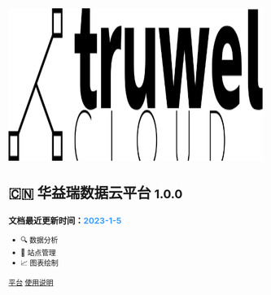 <!-- _coverpage.md -->

<!-- ![logo](_media/cover.png) -->
<img src="_media/default-monochrome-black.svg" width = "500" height = "300"  />

# :cn: 华益瑞数据云平台 <small>1.0.0</small>

### 文档最近更新时间：<font color=#409EFF>2023-1-5</font>

- :mag: 数据分析 
- :house_with_garden: 站点管理 
- :chart_with_upwards_trend: 图表绘制

[平台](https://www.truwelcloud.com/)
[使用说明](#快速了解)